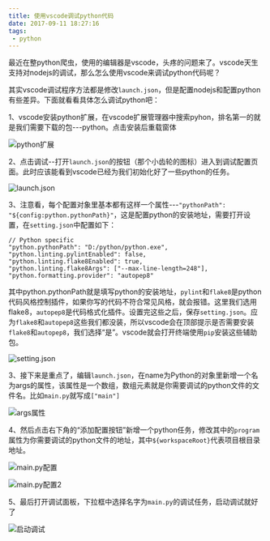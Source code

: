 ```yaml
---
title: 使用vscode调试python代码
date: 2017-09-11 18:27:16
tags:
 - python
---
```


最近在整python爬虫，使用的编辑器是vscode，头疼的问题来了。vscode天生支持对nodejs的调试，那么怎么使用vscode来调试python代码呢？

其实vscode调试程序方法都是修改`launch.json`，但是配置nodejs和配置python有些差异。下面就看看具体怎么调试python吧：

1、vscode安装python扩展，在vscode扩展管理器中搜索pyhon，排名第一的就是我们需要下载的包---python。点击安装后重载窗体

![python扩展](https://fs.andylistudio.com/blog/post20170911_01.png/default)

2、点击调试--打开`launch.json`的按钮（那个小齿轮的图标）进入到调试配置页面。此时应该能看到vscode已经为我们初始化好了一些python的任务。

![launch.json](https://fs.andylistudio.com/blog/post20170911_02.png/default)

3、注意看，每个配置对象里基本都有这样一个属性---`"pythonPath": "${config:python.pythonPath}"`，这是配置python的安装地址，需要打开设置，在`setting.json`中配置如下：
```
// Python specific
"python.pythonPath": "D:/python/python.exe",
"python.linting.pylintEnabled": false,
"python.linting.flake8Enabled": true,
"python.linting.flake8Args": ["--max-line-length=248"],
"python.formatting.provider": "autopep8"
```
其中python.pythonPath就是填写python的安装地址，`pylint`和`flake8`是python代码风格控制插件，如果你写的代码不符合常见风格，就会报错。这里我们选用flake8，`autopep8`是代码格式化插件。设置完这些之后，保存`setting.json`。应为`flake8`和`autopep8`这些我们都没装，所以vscode会在顶部提示是否需要安装`flake8`和`autopep8`，我们选择“是”。vscode就会打开终端使用`pip`安装这些辅助包。

![setting.json](https://fs.andylistudio.com/blog/post20170911_03.png/default)

3、接下来是重点了，编辑`launch.json`，在name为Python的对象里新增一个名为args的属性，该属性是一个数组，数组元素就是你需要调试的python文件的文件名。比如`main.py`就写成`["main"]`

![args属性](https://fs.andylistudio.com/blog/post20170911_04.png/default)

4、然后点击右下角的“添加配置按钮”新增一个python任务，修改其中的`program`属性为你需要调试的python文件的地址，其中`${workspaceRoot}`代表项目根目录地址。

![main.py配置](https://fs.andylistudio.com/blog/post20170911_05.png/default)

![main.py配置2](https://fs.andylistudio.com/blog/post20170911_06.png/default)


5、最后打开调试面板，下拉框中选择名字为`main.py`的调试任务，启动调试就好了

![启动调试](https://fs.andylistudio.com/blog/post20170911_07.png/default)
